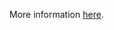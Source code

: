 More information [here](https://docs.prismacloud.io/en/enterprise-edition/policy-reference/aws-policies/aws-logging-policies/logging-20).
